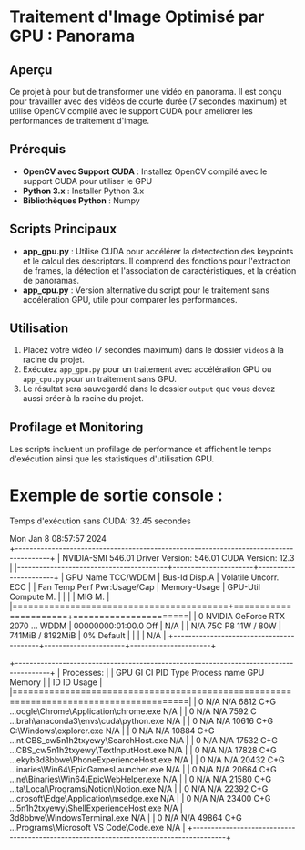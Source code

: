 # Traitement d'Image Optimisé par GPU : Panorama

## Aperçu
Ce projet à pour but de transformer une vidéo en panorama. Il est conçu pour travailler avec des vidéos de courte durée (7 secondes maximum) et utilise OpenCV compilé avec le support CUDA pour améliorer les performances de traitement d'image.

## Prérequis
- **OpenCV avec Support CUDA** : Installez OpenCV compilé avec le support CUDA pour utiliser le GPU
- **Python 3.x** : Installer Python 3.x 
- **Bibliothèques Python** : Numpy

## Scripts Principaux
- **app_gpu.py** : Utilise CUDA pour accélérer la detectection des keypoints et le calcul des descriptors. Il comprend des fonctions pour l'extraction de frames, la détection et l'association de caractéristiques, et la création de panoramas.
- **app_cpu.py** : Version alternative du script pour le traitement sans accélération GPU, utile pour comparer les performances.

## Utilisation
1. Placez votre vidéo (7 secondes maximum) dans le dossier `videos` à la racine du projet.
2. Exécutez `app_gpu.py` pour un traitement avec accélération GPU ou `app_cpu.py` pour un traitement sans GPU.
3. Le résultat sera sauvegardé dans le dossier `output` que vous devez aussi créer à la racine du projet.

## Profilage et Monitoring
Les scripts incluent un profilage de performance et affichent le temps d'exécution ainsi que les statistiques d'utilisation GPU.

# Exemple de sortie console :

Temps d'exécution sans CUDA: 32.45 secondes

Mon Jan  8 08:57:57 2024       
+---------------------------------------------------------------------------------------+
| NVIDIA-SMI 546.01                 Driver Version: 546.01       CUDA Version: 12.3     |
|-----------------------------------------+----------------------+----------------------+
| GPU  Name                     TCC/WDDM  | Bus-Id        Disp.A | Volatile Uncorr. ECC |
| Fan  Temp   Perf          Pwr:Usage/Cap |         Memory-Usage | GPU-Util  Compute M. |
|                                         |                      |               MIG M. |
|=========================================+======================+======================|
|   0  NVIDIA GeForce RTX 2070 ...  WDDM  | 00000000:01:00.0 Off |                  N/A |
| N/A   75C    P8              11W /  80W |    741MiB /  8192MiB |      0%      Default |
|                                         |                      |                  N/A |
+-----------------------------------------+----------------------+----------------------+

+---------------------------------------------------------------------------------------+
| Processes:                                                                            |
|  GPU   GI   CI        PID   Type   Process name                            GPU Memory |
|        ID   ID                                                             Usage      |
|=======================================================================================|
|    0   N/A  N/A      6812    C+G   ...oogle\Chrome\Application\chrome.exe    N/A      |
|    0   N/A  N/A      7592      C   ...brah\anaconda3\envs\cuda\python.exe    N/A      |
|    0   N/A  N/A     10616    C+G   C:\Windows\explorer.exe                   N/A      |
|    0   N/A  N/A     10884    C+G   ...nt.CBS_cw5n1h2txyewy\SearchHost.exe    N/A      |
|    0   N/A  N/A     17532    C+G   ...CBS_cw5n1h2txyewy\TextInputHost.exe    N/A      |
|    0   N/A  N/A     17828    C+G   ...ekyb3d8bbwe\PhoneExperienceHost.exe    N/A      |
|    0   N/A  N/A     20432    C+G   ...inaries\Win64\EpicGamesLauncher.exe    N/A      |
|    0   N/A  N/A     20664    C+G   ...ne\Binaries\Win64\EpicWebHelper.exe    N/A      |
|    0   N/A  N/A     21580    C+G   ...ta\Local\Programs\Notion\Notion.exe    N/A      |
|    0   N/A  N/A     22392    C+G   ...crosoft\Edge\Application\msedge.exe    N/A      |
|    0   N/A  N/A     23400    C+G   ...5n1h2txyewy\ShellExperienceHost.exe    N/A      |
3d8bbwe\WindowsTerminal.exe    N/A      |
|    0   N/A  N/A     49864    C+G   ...Programs\Microsoft VS Code\Code.exe    N/A      |
+---------------------------------------------------------------------------------------+
